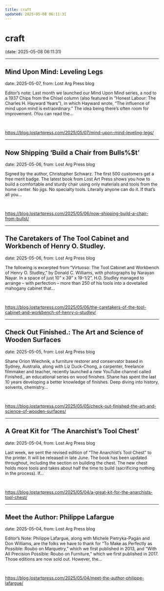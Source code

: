 ```yaml
---
title: craft
updated: 2025-05-08 06:11:31
---
```


# craft

(date: 2025-05-08 06:11:31)

---

## Mind Upon Mind: Leveling Legs

date: 2025-05-07, from: Lost Arg Press blog

Editor’s note: Last month we launched our Mind Upon Mind series, a nod to a 1937 Chips from the Chisel column (also featured in “Honest Labour: The Charles H. Hayward Years”), in which Hayward wrote, “The influence of mind upon mind is extraordinary.” The idea being there’s often room for improvement. (You can read the... 

<br> 

<https://blog.lostartpress.com/2025/05/07/mind-upon-mind-leveling-legs/>

---

## Now Shipping ‘Build a Chair from Bulls%$t’

date: 2025-05-06, from: Lost Arg Press blog

Signed by the author, Christopher Schwarz. The first 500 customers get a free merit badge. The latest book from Lost Art Press shows you how to build a comfortable and sturdy chair using only materials and tools from the home center. No jigs. No specialty tools. Literally anyone can do it. If that’s all you... 

<br> 

<https://blog.lostartpress.com/2025/05/06/now-shipping-build-a-chair-from-bullst/>

---

## The Caretakers of The Tool Cabinet and Workbench of Henry O. Studley.

date: 2025-05-06, from: Lost Arg Press blog

The following is excerpted from “Virtuoso: The Tool Cabinet and Workbench of Henry O. Studley,” by Donald C. Williams, with photographs by Narayan Nayar. In a space of just 10” x 39” x 19-1/2”, H.O. Studley managed to arrange – with perfection – more than 250 of his tools into a dovetailed mahogany cabinet that... 

<br> 

<https://blog.lostartpress.com/2025/05/06/the-caretakers-of-the-tool-cabinet-and-workbench-of-henry-o-studley/>

---

## Check Out Finished.: The Art and Science of Wooden Surfaces

date: 2025-05-05, from: Lost Arg Press blog

Shane Orion Wiechnik, a furniture restorer and conservator based in Sydney, Australia, along with Liz Duck-Chong, a carpenter, freelance filmmaker and teacher, recently launched a new YouTube channel called Finished., an educational series on wood finishes. Shane has spent the last 10 years developing a better knowledge of finishes. Deep diving into history, solvents, chemistry... 

<br> 

<https://blog.lostartpress.com/2025/05/05/check-out-finished-the-art-and-science-of-wooden-surfaces/>

---

## A Great Kit for ‘The Anarchist’s Tool Chest’

date: 2025-05-04, from: Lost Arg Press blog

Last week, we sent the revised edition of “The Anarchist’s Tool Chest” to the printer. It will be released in late June. The book has been updated throughout, including the section on building the chest. The new chest holds more tools and takes about half the time to build (sacrificing nothing in the process). If... 

<br> 

<https://blog.lostartpress.com/2025/05/04/a-great-kit-for-the-anarchists-tool-chest/>

---

## Meet the Author: Philippe Lafargue

date: 2025-05-04, from: Lost Arg Press blog

Editor’s Note: Philippe Lafargue, along with Michele Pietryka-Pagán&#160;and Don Williams, are the folks we have to thank for “To Make as Perfectly as Possible: Roubo on Marquetry,” which we first published in 2013, and “With All Precision Possible: Roubo on Furniture,” which we first published in 2017. Those editions are now sold out. However, the... 

<br> 

<https://blog.lostartpress.com/2025/05/04/meet-the-author-philippe-lafargue/>

